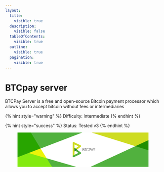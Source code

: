 ```yaml
---
layout:
  title:
    visible: true
  description:
    visible: false
  tableOfContents:
    visible: true
  outline:
    visible: true
  pagination:
    visible: true
---
```


# BTCpay server

BTCPay Server is a free and open-source Bitcoin payment processor which allows you to accept bitcoin without fees or intermediaries

{% hint style="warning" %}
Difficulty: Intermediate
{% endhint %}

{% hint style="success" %}
Status: Tested v3
{% endhint %}

<figure><img src="../../.gitbook/assets/btc-pay-banner.png" alt=""><figcaption></figcaption></figure>
